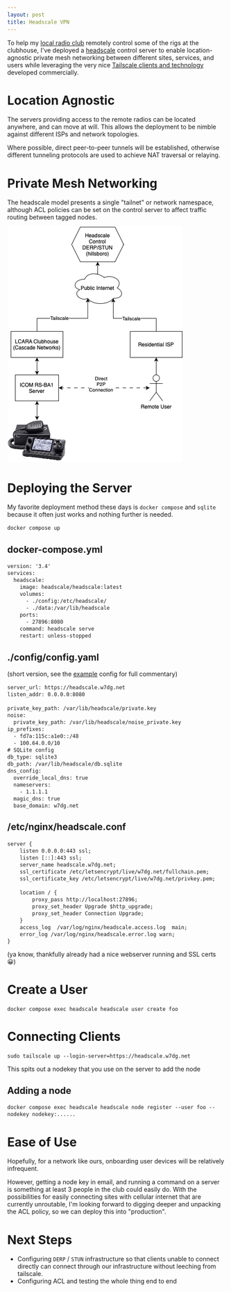 ```yaml
---
layout: post
title: Headscale VPN
---
```


To help my [local radio club](http://w7dg.org) remotely control some of the rigs
at the clubhouse, I've deployed a
[headscale](https://github.com/juanfont/headscale) control server to enable
location-agnostic private mesh networking between different sites, services, and
users while leveraging the very nice [Tailscale clients and
technology](https://tailscale.com/download/) developed commercially.

# Location Agnostic

The servers providing access to the remote radios can be located anywhere, and
can move at will. This allows the deployment to be nimble against different ISPs
and network topologies.

Where possible, direct peer-to-peer tunnels will be established, otherwise
different tunneling protocols are used to achieve NAT traversal or relaying.

# Private Mesh Networking

The headscale model presents a single "tailnet" or network namespace, although
ACL policies can be set on the control server to affect traffic routing between
tagged nodes. 

<img src="/images/2023-02-05_w7dg_tailscale.png">

# Deploying the Server

My favorite deployment method these days is `docker compose` and `sqlite` because it 
often just works and nothing further is needed.

```
docker compose up
```

## docker-compose.yml

```
version: '3.4'
services:
  headscale:
    image: headscale/headscale:latest
    volumes:
      - ./config:/etc/headscale/
      - ./data:/var/lib/headscale
    ports:
      - 27896:8080
    command: headscale serve
    restart: unless-stopped
```

## ./config/config.yaml

(short version, see the [example](https://github.com/juanfont/headscale/blob/main/config-example.yaml) config for full commentary)

```
server_url: https://headscale.w7dg.net
listen_addr: 0.0.0.0:8080

private_key_path: /var/lib/headscale/private.key
noise:
  private_key_path: /var/lib/headscale/noise_private.key
ip_prefixes:
  - fd7a:115c:a1e0::/48
  - 100.64.0.0/10
# SQLite config
db_type: sqlite3
db_path: /var/lib/headscale/db.sqlite
dns_config:
  override_local_dns: true
  nameservers:
    - 1.1.1.1
  magic_dns: true
  base_domain: w7dg.net
```

## /etc/nginx/headscale.conf

```
server {
    listen 0.0.0.0:443 ssl;
    listen [::]:443 ssl;
    server_name headscale.w7dg.net;
    ssl_certificate /etc/letsencrypt/live/w7dg.net/fullchain.pem;
    ssl_certificate_key /etc/letsencrypt/live/w7dg.net/privkey.pem;

    location / {
        proxy_pass http://localhost:27896;
        proxy_set_header Upgrade $http_upgrade;
        proxy_set_header Connection Upgrade;
    }
    access_log  /var/log/nginx/headscale.access.log  main;
    error_log /var/log/nginx/headscale.error.log warn;
}
```

(ya know, thankfully already had a nice webserver running and SSL certs 😀)

# Create a User

```
docker compose exec headscale headscale user create foo
```

# Connecting Clients

```
sudo tailscale up --login-server=https://headscale.w7dg.net
```

This spits out a nodekey that you use on the server to add the node

## Adding a node

```
docker compose exec headscale headscale node register --user foo --nodekey nodekey:......
```

# Ease of Use

Hopefully, for a network like ours, onboarding user devices will be relatively infrequent.

However, getting a node key in email, and running a command on a server is
something at least 3 people in the club could easily do. With the
possibilities for easily connecting sites with cellular internet that are
currently unroutable, I'm looking forward to digging deeper and unpacking the ACL policy,
so we can deploy this into "production".

# Next Steps

* Configuring `DERP` / `STUN` infrastructure so that clients unable to connect
  directly can connect through our infrastructure without leeching from tailscale.
* Configuring ACL and testing the whole thing end to end